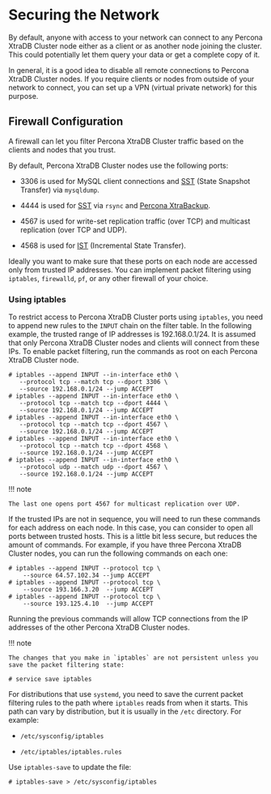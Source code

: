 # Securing the Network

By default, anyone with access to your network can connect to any Percona XtraDB Cluster node
either as a client or as another node joining the cluster.
This could potentially let them query your data or get a complete copy of it.

In general, it is a good idea to disable all remote connections to Percona XtraDB Cluster nodes.
If you require clients or nodes from outside of your network to connect,
you can set up a VPN (virtual private network) for this purpose.

## Firewall Configuration

A firewall can let you filter Percona XtraDB Cluster traffic
based on the clients and nodes that you trust.

By default, Percona XtraDB Cluster nodes use the following ports:

* 3306 is used for MySQL client connections and [SST](../glossary.md#sst) (State Snapshot Transfer) via `mysqldump`.

* 4444 is used for [SST](../glossary.md#sst) via `rsync` and [Percona XtraBackup](../manual/xtrabackup_sst.md#xtrabackup-sst).

* 4567 is used for write-set replication traffic (over TCP) and multicast replication (over TCP and UDP).

* 4568 is used for [IST](../glossary.md#ist) (Incremental State Transfer).

Ideally you want to make sure that these ports on each node
are accessed only from trusted IP addresses.
You can implement packet filtering using `iptables`, `firewalld`, `pf`,
or any other firewall of your choice.

### Using iptables

To restrict access to Percona XtraDB Cluster ports using `iptables`,
you need to append new rules to the `INPUT` chain on the filter table.
In the following example, the trusted range of IP addresses is 192.168.0.1/24.
It is assumed that only Percona XtraDB Cluster nodes and clients will connect from these IPs.
To enable packet filtering, run the commands as root on each Percona XtraDB Cluster node.

```shell
# iptables --append INPUT --in-interface eth0 \
   --protocol tcp --match tcp --dport 3306 \
   --source 192.168.0.1/24 --jump ACCEPT
# iptables --append INPUT --in-interface eth0 \
   --protocol tcp --match tcp --dport 4444 \
   --source 192.168.0.1/24 --jump ACCEPT
# iptables --append INPUT --in-interface eth0 \
   --protocol tcp --match tcp --dport 4567 \
   --source 192.168.0.1/24 --jump ACCEPT
# iptables --append INPUT --in-interface eth0 \
   --protocol tcp --match tcp --dport 4568 \
   --source 192.168.0.1/24 --jump ACCEPT
# iptables --append INPUT --in-interface eth0 \
   --protocol udp --match udp --dport 4567 \
   --source 192.168.0.1/24 --jump ACCEPT
```

!!! note

    The last one opens port 4567 for multicast replication over UDP.

If the trusted IPs are not in sequence,
you will need to run these commands for each address on each node.
In this case, you can consider to open all ports between trusted hosts.
This is a little bit less secure, but reduces the amount of commands.
For example, if you have three Percona XtraDB Cluster nodes,
you can run the following commands on each one:

```shell
# iptables --append INPUT --protocol tcp \
    --source 64.57.102.34 --jump ACCEPT
# iptables --append INPUT --protocol tcp \
    --source 193.166.3.20  --jump ACCEPT
# iptables --append INPUT --protocol tcp \
    --source 193.125.4.10  --jump ACCEPT
```

Running the previous commands will allow TCP connections
from the IP addresses of the other Percona XtraDB Cluster nodes.

!!! note
    
    The changes that you make in `iptables` are not persistent unless you save the packet filtering state:

```shell
# service save iptables
```

For distributions that use `systemd`,
you need to save the current packet filtering rules
to the path where `iptables` reads from when it starts.
This path can vary by distribution,
but it is usually in the `/etc` directory.
For example:

* `/etc/sysconfig/iptables`

* `/etc/iptables/iptables.rules`

Use `iptables-save` to update the file:

```shell
# iptables-save > /etc/sysconfig/iptables
```
